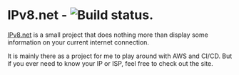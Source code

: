 # IPv8.net - ![Build status.](https://travis-ci.org/jonathanjuursema/ipv8.net.svg?branch=master)

[IPv8.net](https://www.ipv8.net) is a small project that does nothing more than display some information on your current internet connection.

It is mainly there as a project for me to play around with AWS and CI/CD. But if you ever need to know your IP or ISP, feel free to check out the site.